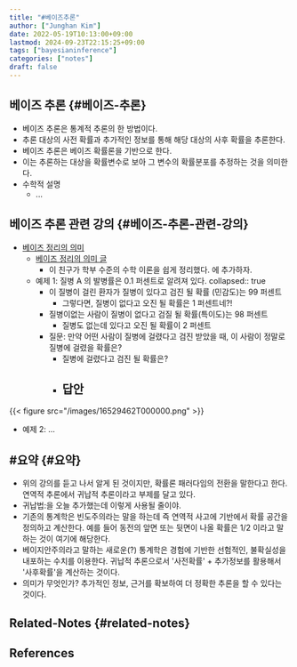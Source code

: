 ```yaml
---
title: "#베이즈추론"
author: ["Junghan Kim"]
date: 2022-05-19T10:13:00+09:00
lastmod: 2024-09-23T22:15:25+09:00
tags: ["bayesianinference"]
categories: ["notes"]
draft: false
---
```


## 베이즈 추론 {#베이즈-추론}

-   베이즈 추론은 통계적 추론의 한 방법이다.
-   추론 대상의 사전 확률과 추가적인 정보를 통해 해당 대상의 사후 확률을 추론한다.
-   베이즈 추론은 베이즈 확률론을 기반으로 한다.
-   이는 추론하는 대상을 확률변수로 보아 그 변수의 확률분포를 추정하는 것을 의미한다.
-   수학적 설명
    -   ...


## 베이즈 추론 관련 강의 {#베이즈-추론-관련-강의}

-   [베이즈 정리의 의미](https://youtu.be/euH9C61ywEM)
    -   [베이즈 정리의 의미 글](https://angeloyeo.github.io/2020/01/09/Bayes_rule.html)
        -   이 친구가 학부 수준의 수학 이론을 쉽게 정리했다. 에 추가하자.
    -   예제 1: 질병 A 의 발병률은 0.1 퍼센트로 알려져 있다. collapsed:: true
        -   이 질병이 걸린 환자가 질병이 있다고 검진 될 확률 (민감도)는 99 퍼센트
            -   그렇다면, 질병이 없다고 오진 될 확률은 1 퍼센트네?!
        -   질병이없는 사람이 질병이 없다고 검질 될 확률(특이도)는 98 퍼센트
            -   질병도 없는데 있다고 오진 될 확률이 2 퍼센트
        -   질문: 만약 어떤 사람이 질병에 걸렸다고 검진 받았을 때, 이 사람이 정말로 질병에 걸렸을 확률은?
            -   질병에 걸렸다고 검진 될 확률은?
            -   답안
                -

{{< figure src="/images/16529462T000000.png" >}}

-   예제 2: ...


## #요약 {#요약}

-   위의 강의를 듣고 나서 알게 된 것이지만, 확률론 패러다임의 전환을 말한다고 한다. 연역적 추론에서 귀납적 추론이라고 부제를 달고 있다.
-   귀납법:을 오늘 추가했는데 이렇게 사용될 줄이야.
-   기존의 통계학은 빈도주의라는 말을 하는데 즉 연역적 사고에 기반에서 확률 공간을 정의하고 계산한다. 예를 들어 동전의 앞면 또는 뒷면이 나올 확률은 1/2 이라고 말하는 것이 여기에 해당한다.
-   베이지안주의라고 말하는 새로운(?) 통계학은 경험에 기반한 선험적인, 불확실성을 내포하는 수치를 이용한다. 귀납적 추론으로서 '사전확률' + 추가정보를 활용해서 '사후확률'을 계산하는 것이다.
-   의미가 무엇인가? 추가적인 정보, 근거를 확보하여 더 정확한 추론을 할 수 있다는 것이다.


## Related-Notes {#related-notes}

## References

<style>.csl-entry{text-indent: -1.5em; margin-left: 1.5em;}</style><div class="csl-bib-body">
</div>
